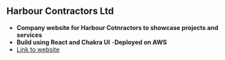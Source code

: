 ## Harbour Contractors Ltd

- **Company website for Harbour Cotnractors to showcase projects and services**
- **Build using React and Chakra UI**
-**Deployed on AWS**
- [Link to website](http://harbourcontractors.s3-website.eu-west-2.amazonaws.com/)
